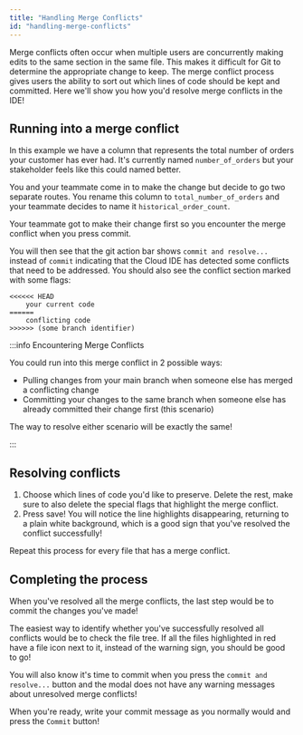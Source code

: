 ```yaml
---
title: "Handling Merge Conflicts"
id: "handling-merge-conflicts"
---
```


Merge conflicts often occur when multiple users are concurrently making edits to the same section in the same file. This makes it difficult for Git to determine the appropriate change to keep. The merge conflict process gives users the ability to sort out which lines of code should be kept and committed. Here we'll show you how you'd resolve merge conflicts in the IDE!

## Running into a merge conflict

In this example we have a column that represents the total number of orders your customer has ever had. It's currently named `number_of_orders` but your stakeholder feels like this could named better. 

You and your teammate come in to make the change but decide to go two separate routes. You rename this column to `total_number_of_orders` and your teammate decides to name it `historical_order_count`. 

Your teammate got to make their change first so you encounter the merge conflict when you press commit.

<Lightbox src="/img/docs/dbt-cloud/cloud-ide/commit-to-merge-conflict.png" title="Commit which will trigger the merge conflict"/>

You will then see that the git action bar shows `commit and resolve...` instead of `commit` indicating that the Cloud IDE has detected some conflicts that need to be addressed. You should also see the conflict section marked with some flags:
```
<<<<<< HEAD
    your current code
======
    conflicting code
>>>>>> (some branch identifier)
```

<Lightbox src="/img/docs/dbt-cloud/cloud-ide/conflict-section.png" title="Conflicting section that needs resolution will be highlighted"/>

<Lightbox src="/img/docs/dbt-cloud/cloud-ide/file-highlight.png" title="File and path are colored in red with a warning sign to highlight files that need to be resolved"/>

<Lightbox src="/img/docs/dbt-cloud/cloud-ide/commit-warning.png" title="Pressing commit without resolving the conflict will also list which files need to be addressed"/>

:::info Encountering Merge Conflicts

You could run into this merge conflict in 2 possible ways:
- Pulling changes from your main branch when someone else has merged a conflicting change
- Committing your changes to the same branch when someone else has already committed their change first (this scenario)

The way to resolve either scenario will be exactly the same!

:::

## Resolving conflicts

<Lightbox src="/img/docs/dbt-cloud/cloud-ide/resolve-section.png" title="Choosing lines to keep"/>

1. Choose which lines of code you'd like to preserve. Delete the rest, make sure to also delete the special flags that highlight the merge conflict.
2. Press save! You will notice the line highlights disappearing, returning to a plain white background, which is a good sign that you've resolved the conflict successfully!

Repeat this process for every file that has a merge conflict.

## Completing the process

When you've resolved all the merge conflicts, the last step would be to commit the changes you've made!

The easiest way to identify whether you've successfully resolved all conflicts would be to check the file tree. If all the files highlighted in red have a file icon next to it, instead of the warning sign, you should be good to go!

<Lightbox src="/img/docs/dbt-cloud/cloud-ide/needs-resolution.png" title="Conflict still needs to be resolved"/>

<Lightbox src="/img/docs/dbt-cloud/cloud-ide/resolved-file.png" title="Conflict has been resolved! "/>

You will also know it's time to commit when you press the `commit and resolve...` button and the modal does not have any warning messages about unresolved merge conflicts!

<Lightbox src="/img/docs/dbt-cloud/cloud-ide/commit-warning.png" title="Commit modal with a warning highlighting unresolved merge conflicts"/>

<Lightbox src="/img/docs/dbt-cloud/cloud-ide/clean-commit-modal.png" title="Clean commit modal that's ready to be committed"/>

When you're ready, write your commit message as you normally would and press the `Commit` button!

<Lightbox src="/img/docs/dbt-cloud/cloud-ide/commit-to-resolve.png" title="Commit merge conflict resolution"/>
